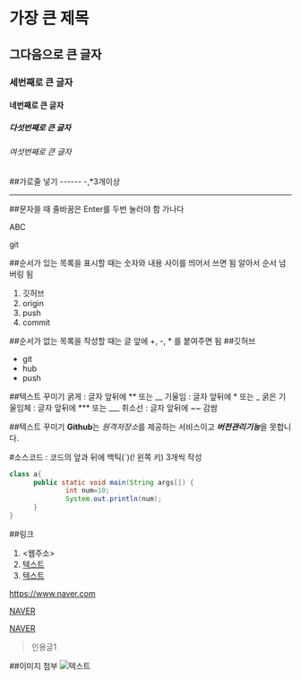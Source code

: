 # 가장 큰 제목
## 그다음으로 큰 글자
### 세번째로 큰 글자
#### 네번째로 큰 글자
##### 다섯번째로 큰 글자
###### 여섯번째로 큰 글자

##가로줄 넣기
------ -,*3개이상 
****

##문자쓸 때 줄바꿈은 Enter를 두번 눌러야 함
가나다

ABC

git

##순서가 있는 목록을 표시할 때는 숫자와 내용 사이를 띄어서 쓰면 됨
알아서 순서 넘버링 됨
1. 깃허브
2. origin
3. push
4. commit

##순서가 없는 목록을 작성할 때는 글 앞에 +, -, * 를 붙여주면 됨
##깃허브
- git
- hub
- push

##텍스트 꾸미기
굵게 : 글자 앞뒤에 ** 또는 __
기울임 : 글자 앞뒤에 * 또는 _
굵은 기울임체 : 글자 앞뒤에 *** 또는 ___
취소선 : 글자 앞뒤에 ~~ 감쌈

##텍스트 꾸미기
**Github**는 *원격저장소*를 제공하는 서비스이고
***버전관리기능***을 ~~못~~합니다. 

#소스코드 : 코드의 앞과 뒤에 백틱(`)(! 왼쪽 키) 3개씩 작성
```java
class a{
      public static void main(String args[]) {
              int num=10;
              System.out.println(num);
      }
}
```

##링크
1. <웹주소>
2. [텍스트](주소)
3. [텍스트](주소, "설명")

<https://www.naver.com>

[NAVER](http://www.naver.com)

[NAVER](http://www.naver.com, "네이버로 이동")

>인용글1

##이미지 첨부
![텍스트](이미지링크주소)
